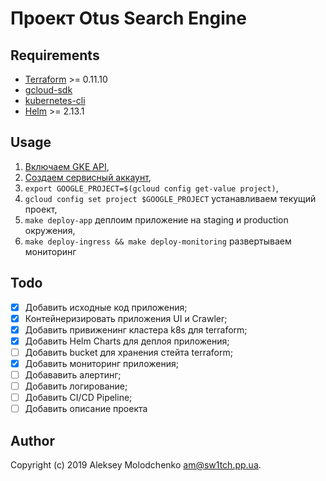 # Проект Otus Search Engine

## Requirements

* [Terraform][] >= 0.11.10
* [gcloud-sdk][]
* [kubernetes-cli][]
* [Helm][] >= 2.13.1

## Usage

1. [Включаем GKE API][gke-api],
2. [Создаем сервисный аккаунт][service-account],
3. `export GOOGLE_PROJECT=$(gcloud config get-value project)`,
4. `gcloud config set project $GOOGLE_PROJECT` устанавливаем текущий проект,
5. `make deploy-app` деплоим приложение на staging и production окружения,
6. `make deploy-ingress && make deploy-monitoring` развертываем мониторинг

[Terraform]: https://terraform.io
[Google Kubernetes Engine]: https://cloud.google.com/kubernetes-engine/
[gcloud-sdk]: https://cloud.google.com/sdk/docs/
[kubernetes-cli]: https://kubernetes.io/docs/tasks/tools/install-kubectl/
[gke-api]: https://console.developers.google.com/apis/api/container.googleapis.com/overview?project=terraform-gke
[service-account]: https://console.developers.google.com/
[Helm]: https://helm.sh/

## Todo

 - [x] Добавить исходные код приложения;
 - [x] Контейнеризировать приложения UI и Crawler;
 - [x] Добавить привиженинг кластера k8s для terraform;
 - [x] Добавить Helm Charts для деплоя приложения;
 - [ ] Добавить bucket для хранения стейта terraform;
 - [x] Добавить мониторинг приложения;
 - [ ] Добававить алертинг;
 - [ ] Добавить логирование;
 - [ ] Добавить CI/CD Pipeline;
 - [ ] Добавить описание проекта

## Author

Copyright (c) 2019 Aleksey Molodchenko <am@sw1tch.pp.ua>.
